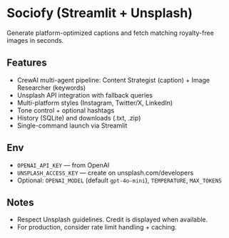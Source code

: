 # Sociofy (Streamlit + Unsplash)

Generate platform-optimized captions and fetch matching royalty-free images in seconds.

## Features
- CrewAI multi-agent pipeline: Content Strategist (caption) + Image Researcher (keywords)
- Unsplash API integration with fallback queries
- Multi-platform styles (Instagram, Twitter/X, LinkedIn)
- Tone control + optional hashtags
- History (SQLite) and downloads (.txt, .zip)
- Single-command launch via Streamlit


## Env
- `OPENAI_API_KEY` — from OpenAI
- `UNSPLASH_ACCESS_KEY` — create on unsplash.com/developers
- Optional: `OPENAI_MODEL` (default `gpt-4o-mini`), `TEMPERATURE`, `MAX_TOKENS`

## Notes
- Respect Unsplash guidelines. Credit is displayed when available.
- For production, consider rate limit handling + caching.
